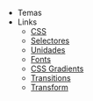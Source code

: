 - Temas
- Links 
	- <a href="https://developer.mozilla.org/es/docs/Web/CSS">CSS</a>
	- <a href="https://developer.mozilla.org/es/docs/Web/CSS/Introducci%C3%B3n/Selectors">Selectores</a>
	- <a href="https://css-tricks.com/the-lengths-of-css/">Unidades</a>
	- <a href="https://developer.mozilla.org/es/docs/Web/CSS/font">Fonts</a>
	- <a href="http://www.colorzilla.com/gradient-editor/">CSS Gradients</a>
	- <a href="https://css-tricks.com/almanac/properties/t/transition/">Transitions</a>
	- <a href="https://css-tricks.com/almanac/properties/t/transform/">Transform</a>